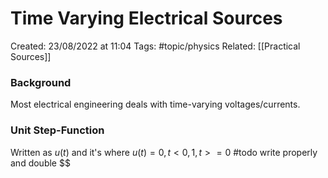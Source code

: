 # Time Varying Electrical Sources
Created: 23/08/2022 at 11:04
Tags: #topic/physics 
Related: [[Practical Sources]]

### Background
Most electrical engineering deals with time-varying voltages/currents.

### Unit Step-Function
Written as $u(t)$ and it's where $u(t) = 0, t < 0, 1, t >= 0$ #todo write properly and double $$
